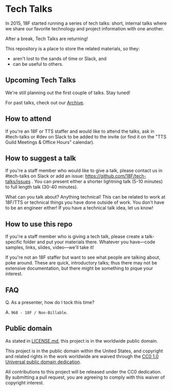 # Tech Talks

In 2015, 18F started running a series of tech talks: short, internal talks where we share our favorite technology and project information with one another.

After a break, Tech Talks are returning!

This repository is a place to store the related materials, so they:
* aren't lost to the sands of time or Slack, and
* can be useful to others.

## Upcoming Tech Talks

We're still planning out the first couple of talks. Stay tuned!

For past talks, check out our [Archive](archive.md).


## How to attend

If you're an 18F or TTS staffer and would like to attend the talks, ask in #tech-talks or #dev on Slack to be added to the invite (or find it on the "TTS Guild Meetings & Office Hours" calendar).

## How to suggest a talk

If you're a staff member who would like to give a talk, please contact us in #tech-talks on Slack or add an issue: https://github.com/18F/tech-talks/issues . You can present either a shorter lightning talk (5-10 minutes) to full length talk (30-40 minutes).

What can you talk about? Anything technical! This can be related to work at 18F/TTS or technical things you have done outside of work. You don't have to be an engineer either! If you have a technical talk idea, let us know!

## How to use this repo

If you're a staff member who is giving a tech talk, please create a talk-specific folder and put your materials there. Whatever you have—code samples, links, slides, video—we'll take it!

If you're not an 18F staffer but want to see what people are talking about, poke around. These are quick, introductory talks; thus there may not be extensive documentation, but there might be something to pique your interest.

## FAQ

Q. As a presenter, how do I tock this time?

A. `968 - 18F / Non-Billable`.

## Public domain

As stated in [LICENSE.md](LICENSE.md), this project is in the worldwide public domain.

This project is in the public domain within the United States, and copyright and related rights in the work worldwide are waived through the [CC0 1.0 Universal public domain dedication](https://creativecommons.org/publicdomain/zero/1.0/).

All contributions to this project will be released under the CC0 dedication. By submitting a pull request, you are agreeing to comply with this waiver of copyright interest.
